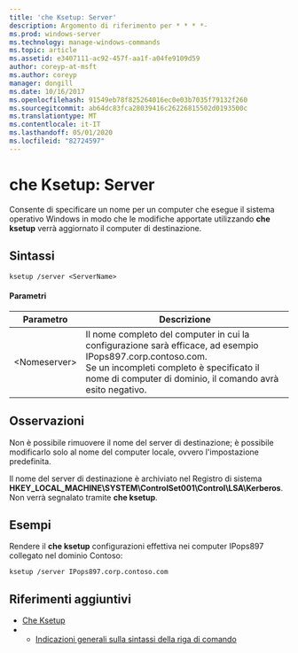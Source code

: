 ```yaml
---
title: 'che Ksetup: Server'
description: Argomento di riferimento per * * * *-
ms.prod: windows-server
ms.technology: manage-windows-commands
ms.topic: article
ms.assetid: e3407111-ac92-457f-aa1f-a04fe9109d59
author: coreyp-at-msft
ms.author: coreyp
manager: dongill
ms.date: 10/16/2017
ms.openlocfilehash: 91549eb78f825264016ec0e03b7035f79132f260
ms.sourcegitcommit: ab64dc83fca28039416c26226815502d0193500c
ms.translationtype: MT
ms.contentlocale: it-IT
ms.lasthandoff: 05/01/2020
ms.locfileid: "82724597"
---
```

# <a name="ksetupserver"></a>che Ksetup: Server



Consente di specificare un nome per un computer che esegue il sistema operativo Windows in modo che le modifiche apportate utilizzando **che ksetup** verrà aggiornato il computer di destinazione.

## <a name="syntax"></a>Sintassi

```
ksetup /server <ServerName>
```

#### <a name="parameters"></a>Parametri

|Parametro|Descrizione|
|---------|-----------|
|\<Nomeserver>|Il nome completo del computer in cui la configurazione sarà efficace, ad esempio IPops897.corp.contoso.com.</br>Se un incompleti completo è specificato il nome di computer di dominio, il comando avrà esito negativo.|

## <a name="remarks"></a>Osservazioni

Non è possibile rimuovere il nome del server di destinazione; è possibile modificarlo solo al nome del computer locale, ovvero l'impostazione predefinita.

Il nome del server di destinazione è archiviato nel Registro di sistema **HKEY_LOCAL_MACHINE\SYSTEM\ControlSet001\Control\LSA\Kerberos**. Non verrà segnalato tramite **che ksetup**.

## <a name="examples"></a>Esempi

Rendere il **che ksetup** configurazioni effettiva nei computer IPops897 collegato nel dominio Contoso:
```
ksetup /server IPops897.corp.contoso.com
```

## <a name="additional-references"></a>Riferimenti aggiuntivi

-   [Che Ksetup](ksetup.md)
-   - [Indicazioni generali sulla sintassi della riga di comando](command-line-syntax-key.md)